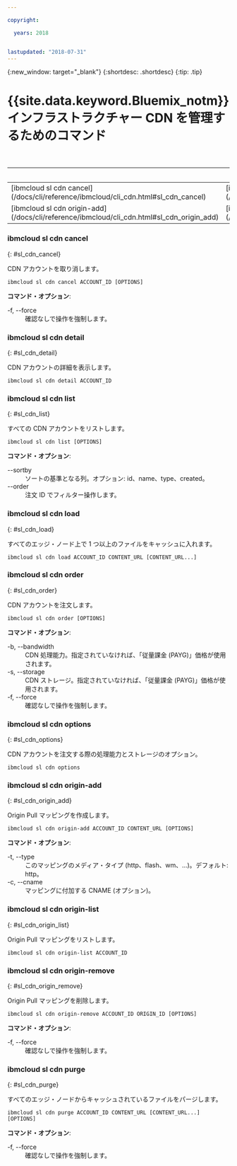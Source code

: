 ```yaml
---

copyright:

  years: 2018


lastupdated: "2018-07-31"
---
```


{:new_window: target="_blank"}
{:shortdesc: .shortdesc}
{:tip: .tip}

# {{site.data.keyword.Bluemix_notm}} インフラストラクチャー CDN を管理するためのコマンド

 <table summary="コマンドの詳細情報を表示するリンクが含まれたアルファベット順の汎用 {{site.data.keyword.Bluemix_notm}} インフラストラクチャー・コマンド">
<caption>表 1. {{site.data.keyword.Bluemix_notm}} インフラストラクチャー CDN</caption>
 <thead>
 <th colspan="6">{{site.data.keyword.Bluemix_notm}} インフラストラクチャー CDN</th>
 </thead>
 <tbody>
 <tr>
  <td>[ibmcloud sl cdn cancel](/docs/cli/reference/ibmcloud/cli_cdn.html#sl_cdn_cancel)</td>
  <td>[ibmcloud sl cdn detail](/docs/cli/reference/ibmcloud/cli_cdn.html#sl_cdn_detail)</td>
  <td>[ibmcloud sl cdn list](/docs/cli/reference/ibmcloud/cli_cdn.html#sl_cdn_list)</td>
  <td>[ibmcloud sl cdn load](/docs/cli/reference/ibmcloud/cli_cdn.html#sl_cdn_load)</td>
  <td>[ibmcloud sl cdn order](/docs/cli/reference/ibmcloud/cli_cdn.html#sl_cdn_order)</td>
  <td>[ibmcloud sl cdn options](/docs/cli/reference/ibmcloud/cli_cdn.html#sl_cdn_options)</td>
   </tr>
 <tr>
  <td>[ibmcloud sl cdn origin-add](/docs/cli/reference/ibmcloud/cli_cdn.html#sl_cdn_origin_add)</td>
  <td>[ibmcloud sl cdn origin-list](/docs/cli/reference/ibmcloud/cli_cdn.html#sl_cdn_origin_list)</td>
  <td>[ibmcloud sl cdn origin-remove](/docs/cli/reference/ibmcloud/cli_cdn.html#sl_cdn_origin_remove)</td>
  <td>[ibmcloud sl cdn purge](/docs/cli/reference/ibmcloud/cli_cdn.html#sl_cdn_purge)</td>
  </tr>
   </tbody>
 </table>

 ### ibmcloud sl cdn cancel
{: #sl_cdn_cancel}

CDN アカウントを取り消します。
```
ibmcloud sl cdn cancel ACCOUNT_ID [OPTIONS]
```

<strong>コマンド・オプション</strong>:
<dl>
<dt>-f, --force</dt>
<dd>確認なしで操作を強制します。</dd>
</dl>

### ibmcloud sl cdn detail
{: #sl_cdn_detail}

CDN アカウントの詳細を表示します。
```
ibmcloud sl cdn detail ACCOUNT_ID
```

### ibmcloud sl cdn list
{: #sl_cdn_list}

すべての CDN アカウントをリストします。
```
ibmcloud sl cdn list [OPTIONS]
```

<strong>コマンド・オプション</strong>:
<dl>
<dt>--sortby</dt>
<dd>ソートの基準となる列。オプション: id、name、type、created。</dd>
<dt>--order</dt>
<dd>注文 ID でフィルター操作します。</dd>
</dl>

### ibmcloud sl cdn load
{: #sl_cdn_load}

すべてのエッジ・ノード上で 1 つ以上のファイルをキャッシュに入れます。
```
ibmcloud sl cdn load ACCOUNT_ID CONTENT_URL [CONTENT_URL...]
```

### ibmcloud sl cdn order
{: #sl_cdn_order}

CDN アカウントを注文します。
```
ibmcloud sl cdn order [OPTIONS]
```

<strong>コマンド・オプション</strong>:
<dl>
<dt>-b, --bandwidth</dt>
<dd>CDN 処理能力。指定されていなければ、「従量課金 (PAYG)」価格が使用されます。</dd>
<dt>-s, --storage</dt>
<dd>CDN ストレージ。指定されていなければ、「従量課金 (PAYG)」価格が使用されます。</dd>
<dt>-f, --force</dt>
<dd>確認なしで操作を強制します。</dd>
</dl>

### ibmcloud sl cdn options
{: #sl_cdn_options}

CDN アカウントを注文する際の処理能力とストレージのオプション。
```
ibmcloud sl cdn options
```

### ibmcloud sl cdn origin-add
{: #sl_cdn_origin_add}

Origin Pull マッピングを作成します。
```
ibmcloud sl cdn origin-add ACCOUNT_ID CONTENT_URL [OPTIONS]
```

<strong>コマンド・オプション</strong>:
<dl>
<dt>-t, --type</dt>
<dd>このマッピングのメディア・タイプ (http、flash、wm、...)。デフォルト: http。</dd>
<dt>-c, --cname</dt>
<dd>マッピングに付加する CNAME (オプション)。</dd>
</dl>

### ibmcloud sl cdn origin-list
{: #sl_cdn_origin_list}

Origin Pull マッピングをリストします。
```
ibmcloud sl cdn origin-list ACCOUNT_ID
```

### ibmcloud sl cdn origin-remove
{: #sl_cdn_origin_remove}

Origin Pull マッピングを削除します。
```
ibmcloud sl cdn origin-remove ACCOUNT_ID ORIGIN_ID [OPTIONS]
```

<strong>コマンド・オプション</strong>:
<dl>
<dt>-f, --force</dt>
<dd>確認なしで操作を強制します。</dd>
</dl>

### ibmcloud sl cdn purge
{: #sl_cdn_purge}

すべてのエッジ・ノードからキャッシュされているファイルをパージします。
```
ibmcloud sl cdn purge ACCOUNT_ID CONTENT_URL [CONTENT_URL...] [OPTIONS]
```

<strong>コマンド・オプション</strong>:
<dl>
<dt>-f, --force</dt>
<dd>確認なしで操作を強制します。</dd>
</dl>
